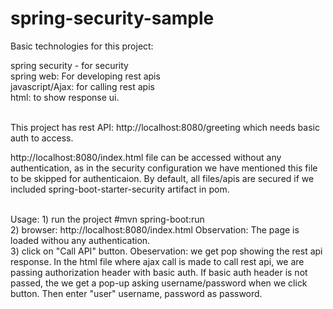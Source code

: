 # spring-security-sample

Basic technologies for this project:<br>

spring security - for security <br>
spring web: For developing rest apis <br>
javascript/Ajax: for calling rest apis<br>
html: to show response ui.<br>

<br>
This project has rest API:
http://localhost:8080/greeting
which needs basic auth to access.

http://localhost:8080/index.html file can be accessed without any authentication, as in the security configuration we have mentioned
this file to be skipped for authenticaion.
By default, all files/apis are secured if we included spring-boot-starter-security artifact in pom.

<br>
Usage:
1) run the project
#mvn spring-boot:run
<br>
2) browser:
   http://localhost:8080/index.html 
   Observation: The page is loaded withou any authentication.
<br>
3) click on "Call API" button.
   Obeservation: we get pop showing the rest api response. 
   In the html file where ajax call is made to call rest api, we are passing authorization header with basic auth.
   If basic auth header is not passed, the we get a pop-up asking username/password when we click button.
   Then enter "user" username, password as password.
   
   
